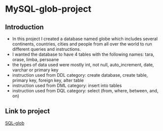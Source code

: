 # MySQL-glob-project


## Introduction
- In this project I created a database named globe which includes several continents, countries, cities and people from all over the world to run different queries and instructions.
- I wanted the database to have 4 tables with the following names: tara, orase, limba, persoane
- the types of data used were mostly int, not null, auto_increment, date, varchar or primary key
- instruction used from DDL category: create database, create table, primary key, foreign key, alter table
- instruction used from DML category: insert into tables
- instruction used from DQL category: select (from, where, between, and, on)

## Link to project
[SQL-glob](https://github.com/RobertFurtuna10/MySQL-glob-project/blob/main/proiect%20IT%20factory%20-%20glob.sql)
